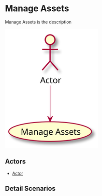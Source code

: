 # Manage Assets

Manage Assets is the description

![Activities Diagram](./activities.svg)

## Actors

* [Actor](/actors/Actor/index.md)


## Detail Scenarios

  


